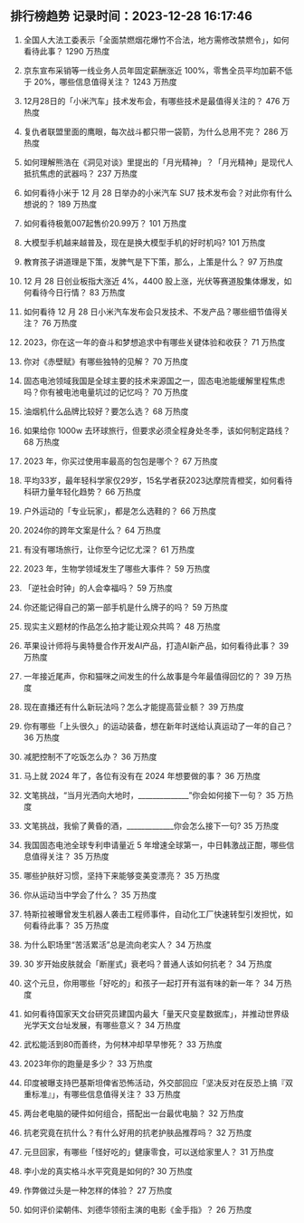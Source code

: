 
## 排行榜趋势 记录时间：2023-12-28 16:17:46
  
  1. 全国人大法工委表示「全面禁燃烟花爆竹不合法，地方需修改禁燃令」，如何看待此事？ 1290 万热度
    
  2. 京东宣布采销等一线业务人员年固定薪酬涨近 100%，零售全员平均加薪不低于 20%，哪些信息值得关注？ 1243 万热度
    
  3. 12月28日的「小米汽车」技术发布会，有哪些技术是最值得关注的？ 476 万热度
    
  4. 复仇者联盟里面的鹰眼，每次战斗都只带一袋箭，为什么总用不完？ 286 万热度
    
  5. 如何理解熊浩在《洞见对谈》里提出的「月光精神」？「月光精神」是现代人抵抗焦虑的武器吗？ 237 万热度
    
  6. 如何看待小米于 12 月 28 日举办的小米汽车 SU7 技术发布会？对此你有什么想说的？ 189 万热度
    
  7. 如何看待极氪007起售价20.99万？ 101 万热度
    
  8. 大模型手机越来越普及，现在是换大模型手机的好时机吗? 101 万热度
    
  9. 教育孩子讲道理是下策，发脾气是下下策，那么，上策是什么？ 97 万热度
    
  10. 12 月 28 日创业板指大涨近 4%，4400 股上涨，光伏等赛道股集体爆发，如何看待今日行情？ 83 万热度
    
  11. 如何看待 12 月 28 日小米汽车发布会只发技术、不发产品？哪些细节值得关注？ 76 万热度
    
  12. 2023，你在这一年的奋斗和梦想追求中有哪些关键体验和收获？ 71 万热度
    
  13. 你对《赤壁赋》有哪些独特的见解？ 70 万热度
    
  14. 固态电池领域我国是全球主要的技术来源国之一，固态电池能缓解里程焦虑吗？你有被电池电量坑过的记忆吗？ 70 万热度
    
  15. 油烟机什么品牌比较好？要怎么选？ 68 万热度
    
  16. 如果给你 1000w 去环球旅行，但要求必须全程身处冬季，该如何制定路线？ 68 万热度
    
  17. 2023 年，你买过使用率最高的包包是哪个？ 67 万热度
    
  18. 平均33岁，最年轻科学家仅29岁，15名学者获2023达摩院青橙奖，如何看待科研力量年轻化趋势？ 66 万热度
    
  19. 户外运动的「专业玩家」，都是怎么选鞋的？ 66 万热度
    
  20. 2024你的跨年文案是什么？ 64 万热度
    
  21. 有没有哪场旅行，让你至今记忆尤深？ 61 万热度
    
  22. 2023 年，生物学领域发生了哪些大事件？ 59 万热度
    
  23. 「逆社会时钟」的人会幸福吗？ 59 万热度
    
  24. 你还能记得自己的第一部手机是什么牌子的吗？ 59 万热度
    
  25. 现实主义题材的作品怎么拍才能让观众共鸣？ 48 万热度
    
  26. 苹果设计师将与奥特曼合作开发AI产品，打造AI新产品，如何看待此事？ 39 万热度
    
  27. 一年接近尾声，你和猫咪之间发生的什么故事是今年最值得回忆的？ 39 万热度
    
  28. 现在直播还有什么新玩法吗？怎么才能提高营业额？ 39 万热度
    
  29. 你有哪些「上头很久」的运动装备，想在新年时送给认真运动了一年的自己？ 36 万热度
    
  30. 减肥控制不了吃饭怎么办？ 36 万热度
    
  31. 马上就 2024 年了，各位有没有在 2024 年想要做的事？ 36 万热度
    
  32. 文笔挑战，“当月光洒向大地时，______________”你会如何接下一句？ 35 万热度
    
  33. 文笔挑战，我偷了黄昏的酒，_____________你会怎么接下一句? 35 万热度
    
  34. 我国固态电池全球专利申请量近 5 年增速全球第一，中日韩激战正酣，哪些信息值得关注？ 35 万热度
    
  35. 哪些护肤好习惯，坚持下来能够变美变漂亮？ 35 万热度
    
  36. 你从运动当中学会了什么？ 35 万热度
    
  37. 特斯拉被曝曾发生机器人袭击工程师事件，自动化工厂快速转型引发担忧，如何看待此事？ 35 万热度
    
  38. 为什么职场里“苦活累活”总是流向老实人？ 34 万热度
    
  39. 30 岁开始皮肤就会「断崖式」衰老吗？普通人该如何抗老？ 34 万热度
    
  40. 这个元旦，你用哪些「好吃的」和孩子一起打开有滋有味的新一年？ 34 万热度
    
  41. 如何看待国家天文台研究员建国内最大「量天尺变星数据库」，并推动世界级光学天文台址发展，有哪些意义？ 34 万热度
    
  42. 武松能活到80而善终，为何林冲却早早惨死？ 33 万热度
    
  43. 2023年你的跑量是多少？ 33 万热度
    
  44. 印度被曝支持巴基斯坦俾省恐怖活动，外交部回应「坚决反对在反恐上搞『双重标准』」，有哪些信息值得关注？ 33 万热度
    
  45. 两台老电脑的硬件如何组合，搭配出一台最优电脑？ 32 万热度
    
  46. 抗老究竟在抗什么？有什么好用的抗老护肤品推荐吗？ 32 万热度
    
  47. 元旦回家，有哪些「怪好吃的」健康零食，可以送给家里人？ 31 万热度
    
  48. 李小龙的真实格斗水平究竟是如何的? 30 万热度
    
  49. 作弊做过头是一种怎样的体验？ 27 万热度
    
  50. 如何评价梁朝伟、刘德华领衔主演的电影《金手指》？ 26 万热度
    